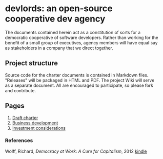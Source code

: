 # devlords: an open-source cooperative dev agency

The documents contained herein act as a constitution of sorts for a democratic cooperative of software developers. Rather than working for the benefit of a small group of executives, agency members will have equal say as stakeholders in a company that we direct together.

## Project structure

Source code for the charter documents is contained in Markdown files. "Releases" will be packaged in HTML and PDF. The project Wiki will serve as a separate document. All are encouraged to participate, so please fork and contribute.

## Pages

1. [Draft charter](./org/p3-charter.md)
2. [Business development](./org/p4-busdev.md)
3. [Investment considerations](./org/p5-investment.md)

### References

Wolff, Richard, _Democracy at Work: A Cure for Capitalism_, 2012 [kindle](http://www.amazon.com/Democracy-at-Work-Cure-Capitalism-ebook/dp/B009CGZIPU/ref=tmm_kin_swatch_0?_encoding=UTF8&sr=&qid=)
